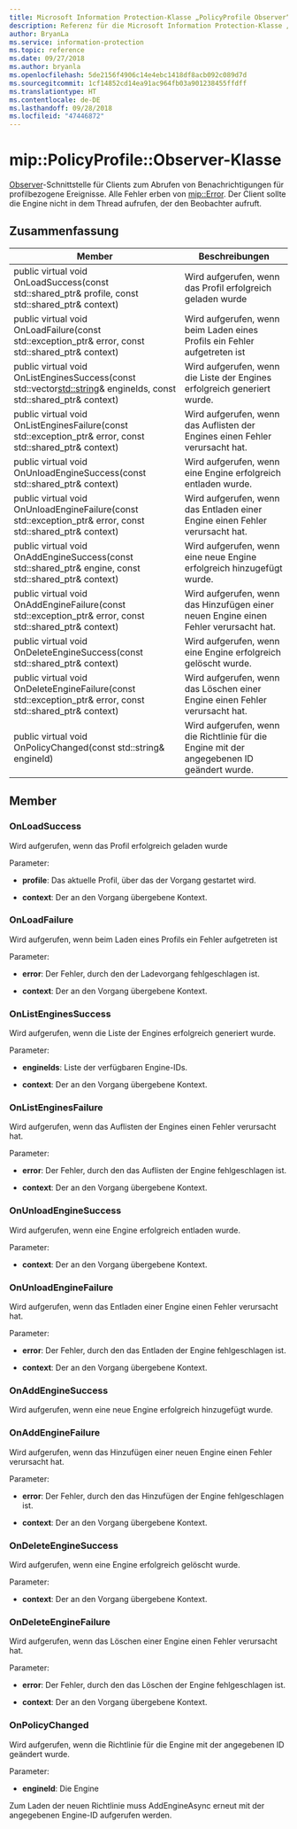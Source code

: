 ```yaml
---
title: Microsoft Information Protection-Klasse „PolicyProfile Observer“
description: Referenz für die Microsoft Information Protection-Klasse „PolicyProfile Observer“
author: BryanLa
ms.service: information-protection
ms.topic: reference
ms.date: 09/27/2018
ms.author: bryanla
ms.openlocfilehash: 5de2156f4906c14e4ebc1418df8acb092c089d7d
ms.sourcegitcommit: 1cf14852cd14ea91ac964fb03a901238455ffdff
ms.translationtype: HT
ms.contentlocale: de-DE
ms.lasthandoff: 09/28/2018
ms.locfileid: "47446872"
---
```

# <a name="class-mippolicyprofileobserver"></a>mip::PolicyProfile::Observer-Klasse 
[Observer](class_mip_policyprofile_observer.md)-Schnittstelle für Clients zum Abrufen von Benachrichtigungen für profilbezogene Ereignisse.
Alle Fehler erben von [mip::Error](class_mip_error.md). Der Client sollte die Engine nicht in dem Thread aufrufen, der den Beobachter aufruft.
  
## <a name="summary"></a>Zusammenfassung
 Member                        | Beschreibungen                                
--------------------------------|---------------------------------------------
public virtual void OnLoadSuccess(const std::shared_ptr<PolicyProfile>& profile, const std::shared_ptr<void>& context)  |  Wird aufgerufen, wenn das Profil erfolgreich geladen wurde
public virtual void OnLoadFailure(const std::exception_ptr& error, const std::shared_ptr<void>& context)  |  Wird aufgerufen, wenn beim Laden eines Profils ein Fehler aufgetreten ist
public virtual void OnListEnginesSuccess(const std::vector<std::string>& engineIds, const std::shared_ptr<void>& context)  |  Wird aufgerufen, wenn die Liste der Engines erfolgreich generiert wurde.
public virtual void OnListEnginesFailure(const std::exception_ptr& error, const std::shared_ptr<void>& context)  |  Wird aufgerufen, wenn das Auflisten der Engines einen Fehler verursacht hat.
public virtual void OnUnloadEngineSuccess(const std::shared_ptr<void>& context)  |  Wird aufgerufen, wenn eine Engine erfolgreich entladen wurde.
public virtual void OnUnloadEngineFailure(const std::exception_ptr& error, const std::shared_ptr<void>& context)  |  Wird aufgerufen, wenn das Entladen einer Engine einen Fehler verursacht hat.
public virtual void OnAddEngineSuccess(const std::shared_ptr<PolicyEngine>& engine, const std::shared_ptr<void>& context)  |  Wird aufgerufen, wenn eine neue Engine erfolgreich hinzugefügt wurde.
public virtual void OnAddEngineFailure(const std::exception_ptr& error, const std::shared_ptr<void>& context)  |  Wird aufgerufen, wenn das Hinzufügen einer neuen Engine einen Fehler verursacht hat.
public virtual void OnDeleteEngineSuccess(const std::shared_ptr<void>& context)  |  Wird aufgerufen, wenn eine Engine erfolgreich gelöscht wurde.
public virtual void OnDeleteEngineFailure(const std::exception_ptr& error, const std::shared_ptr<void>& context)  |  Wird aufgerufen, wenn das Löschen einer Engine einen Fehler verursacht hat.
 public virtual void OnPolicyChanged(const std::string& engineId)  |  Wird aufgerufen, wenn die Richtlinie für die Engine mit der angegebenen ID geändert wurde.
  
## <a name="members"></a>Member
  
### <a name="onloadsuccess"></a>OnLoadSuccess
Wird aufgerufen, wenn das Profil erfolgreich geladen wurde

Parameter:  
* **profile**: Das aktuelle Profil, über das der Vorgang gestartet wird. 


* **context**: Der an den Vorgang übergebene Kontext.


  
### <a name="onloadfailure"></a>OnLoadFailure
Wird aufgerufen, wenn beim Laden eines Profils ein Fehler aufgetreten ist

Parameter:  
* **error**: Der Fehler, durch den der Ladevorgang fehlgeschlagen ist. 


* **context**: Der an den Vorgang übergebene Kontext.


  
### <a name="onlistenginessuccess"></a>OnListEnginesSuccess
Wird aufgerufen, wenn die Liste der Engines erfolgreich generiert wurde.

Parameter:  
* **engineIds**: Liste der verfügbaren Engine-IDs. 


* **context**: Der an den Vorgang übergebene Kontext.


  
### <a name="onlistenginesfailure"></a>OnListEnginesFailure
Wird aufgerufen, wenn das Auflisten der Engines einen Fehler verursacht hat.

Parameter:  
* **error**: Der Fehler, durch den das Auflisten der Engine fehlgeschlagen ist. 


* **context**: Der an den Vorgang übergebene Kontext.


  
### <a name="onunloadenginesuccess"></a>OnUnloadEngineSuccess
Wird aufgerufen, wenn eine Engine erfolgreich entladen wurde.

Parameter:  
* **context**: Der an den Vorgang übergebene Kontext.


  
### <a name="onunloadenginefailure"></a>OnUnloadEngineFailure
Wird aufgerufen, wenn das Entladen einer Engine einen Fehler verursacht hat.

Parameter:  
* **error**: Der Fehler, durch den das Entladen der Engine fehlgeschlagen ist. 


* **context**: Der an den Vorgang übergebene Kontext.


  
### <a name="onaddenginesuccess"></a>OnAddEngineSuccess
Wird aufgerufen, wenn eine neue Engine erfolgreich hinzugefügt wurde.
  
### <a name="onaddenginefailure"></a>OnAddEngineFailure
Wird aufgerufen, wenn das Hinzufügen einer neuen Engine einen Fehler verursacht hat.

Parameter:  
* **error**: Der Fehler, durch den das Hinzufügen der Engine fehlgeschlagen ist. 


* **context**: Der an den Vorgang übergebene Kontext.


  
### <a name="ondeleteenginesuccess"></a>OnDeleteEngineSuccess
Wird aufgerufen, wenn eine Engine erfolgreich gelöscht wurde.

Parameter:  
* **context**: Der an den Vorgang übergebene Kontext.


  
### <a name="ondeleteenginefailure"></a>OnDeleteEngineFailure
Wird aufgerufen, wenn das Löschen einer Engine einen Fehler verursacht hat.

Parameter:  
* **error**: Der Fehler, durch den das Löschen der Engine fehlgeschlagen ist. 


* **context**: Der an den Vorgang übergebene Kontext.


  
### <a name="onpolicychanged"></a>OnPolicyChanged
Wird aufgerufen, wenn die Richtlinie für die Engine mit der angegebenen ID geändert wurde.

Parameter:  
* **engineId**: Die Engine 


Zum Laden der neuen Richtlinie muss AddEngineAsync erneut mit der angegebenen Engine-ID aufgerufen werden.